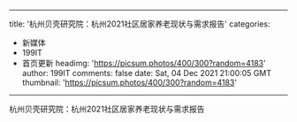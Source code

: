 
---
title: '杭州贝壳研究院：杭州2021社区居家养老现状与需求报告'
categories: 
 - 新媒体
 - 199IT
 - 首页更新
headimg: 'https://picsum.photos/400/300?random=4183'
author: 199IT
comments: false
date: Sat, 04 Dec 2021 21:00:05 GMT
thumbnail: 'https://picsum.photos/400/300?random=4183'
---

<div>   
杭州贝壳研究院：杭州2021社区居家养老现状与需求报告  
</div>
            